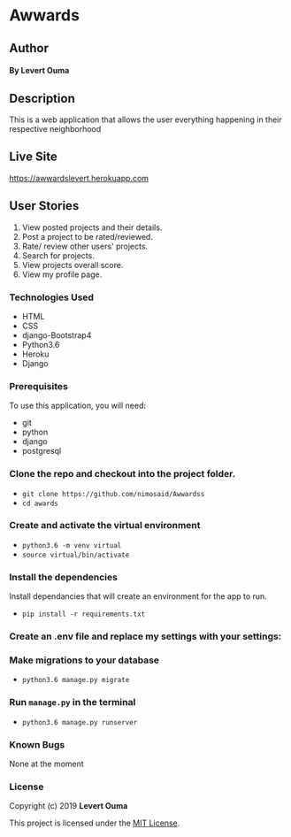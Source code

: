 # Awwards

## Author
#### By **Levert Ouma**

## Description
This is a web application that allows the user everything happening in their respective neighborhood

## Live Site    
https://awwardslevert.herokuapp.com

## User Stories
1. View posted projects and their details.
2. Post a project to be rated/reviewed.
3. Rate/ review other users' projects.
4. Search for projects.
5. View projects overall score.
6. View my profile page.


### Technologies Used

- HTML
- CSS
- django-Bootstrap4
- Python3.6
- Heroku
- Django


### Prerequisites
To use this application, you will need:
- git
- python
- django
- postgresql

### Clone the repo and checkout into the project folder.

- `git clone https://github.com/nimosaid/Awwardss`
- `cd awards`

### Create and activate the virtual environment

- `python3.6 -m venv virtual`
- `source virtual/bin/activate`

### Install the dependencies

Install dependancies that will create an environment for the app to run.

- `pip install -r requirements.txt`

### Create an .env file and replace my settings with your settings:


### Make migrations to your database
- `python3.6 manage.py migrate`

### Run `manage.py` in the terminal

- `python3.6 manage.py runserver`

### Known Bugs
None at the moment

### License
Copyright (c) 2019 **Levert Ouma**

This project is licensed under the [MIT License](LICENSE).